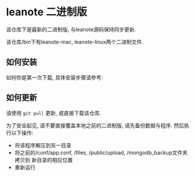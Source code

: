 # leanote 二进制版

该仓库下是最新的二进制版, 与leanote源码保持同步更新.

该仓库/bin下有leanote-mac, leanote-linux两个二进制文件. 

## 如何安装
如何你是第一次下载, 具体安装步骤请参考: 

## 如何更新

请使用 `git pull` 更新, 或直接下载该仓库. 

为了安全起见, 请不要直接覆盖本地之前的二进制版, 请先备份数据与程序. 然后执行以下操作:

* 将该程序解压到另一目录
* 将之前的/conf/app.conf, /files, /public/upload, /mongodb_backup文件夹 拷贝到 新目录的相应位置
* 重新运行
